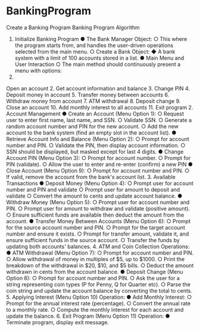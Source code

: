 # BankingProgram
Create a Banking Program
Banking Program Algorithm
1. Initialize Banking Program
●
The Bank Manager Object:
○
This where the program starts from, and handles the user-driven
operations selected from the main menu.
○
Create a Bank Object:
◆
A bank system with a limit of 100 accounts stored in a list.
●
Main Menu and User Interaction
○
The main method should continuously present a menu with options:
1.
Open an account
2.
Get account information and balance
3.
Change PIN
4.
Deposit money in account
5.
Transfer money between accounts
6.
Withdraw money from account
7.
ATM withdrawal
8.
Deposit change
9.
Close an account
10.
Add monthly interest to all accounts
11.
Exit program
2. Account Management
●
Create an Account (Menu Option 1):
○
Request user to enter first name, last name, and SSN.
○
Validate SSN.
○
Generate a random account number and PIN for the new account.
○
Add the new account to the bank system (find an empty slot in the
account list).
●
Retrieve Account Info and Balance (Menu Option 2):
○
Prompt for account number and PIN.
○
Validate the PIN, then display account information.
○
SSN should be displayed, but masked except for last 4 digits.
●
Change Account PIN (Menu Option 3):
○
Prompt for account number.
○
Prompt for PIN (validate).
○
Allow the user to enter and re-enter (confirm) a new PIN
●
Close Account (Menu Option 9):
○
Prompt for account number and PIN.
○
If valid, remove the account from the bank's account list.
3. Available Transactions
●
Deposit Money (Menu Option 4):
○
Prompt user for account number and PIN and validate
○
Prompt user for amount to deposit and validate
○
Convert the amount to cents and update account balance.
●
Withdraw Money (Menu Option 5):
○
Prompt user for account number and PIN.
○
Prompt user for amount to withdraw and validate (positive amount).
○
Ensure sufficient funds are available then deduct the amount from the
account.
●
Transfer Money Between Accounts (Menu Option 6):
○
Prompt for the source account number and PIN.
○
Prompt for the target account number and ensure it exists.
○
Prompt for transfer amount, validate it, and ensure sufficient funds in
the source account.
○
Transfer the funds by updating both accounts' balances.
4. ATM and Coin Collection
Operations:
●
ATM Withdrawal (Menu Option 7):
○
Prompt for account number and PIN.
○
Allow withdrawal of money in multiples of $5, up to $1000.
○
Print the breakdown of the withdrawal in $20, $10, and $5 bills.
○
Deduct the amount withdrawn in cents from the account balance.
●
Deposit Change (Menu Option 8):
○
Prompt for account number and PIN.
○
Ask the user for a string representing coin types (P for Penny, Q for
Quarter etc).
○
Parse the coin string and update the account balance by converting
the total to cents.
5. Applying Interest (Menu Option 10)
Operation:
●
Add Monthly Interest:
○
Prompt for the annual interest rate (percentage).
○
Convert the annual rate to a monthly rate.
○
Compute the monthly interest for each account and update the
balance.
6. Exit Program (Menu Option 11)
Operation:
●
Terminate program, display exit message.
